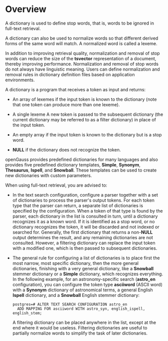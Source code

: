 # Overview<a name="EN-US_TOPIC_0257855285"></a>

A dictionary is used to define stop words, that is, words to be ignored in full-text retrieval.

A dictionary can also be used to normalize words so that different derived forms of the same word will match. A normalized word is called a lexeme.

In addition to improving retrieval quality, normalization and removal of stop words can reduce the size of the  **tsvector**  representation of a document, thereby improving performance. Normalization and removal of stop words do not always have linguistic meaning. Users can define normalization and removal rules in dictionary definition files based on application environments.

A dictionary is a program that receives a token as input and returns:

-   An array of lexemes if the input token is known to the dictionary \(note that one token can produce more than one lexeme\).

-   A single lexeme A new token is passed to the subsequent dictionary \(the current dictionary may be referred to as a filter dictionary\) in place of the input token.
-   An empty array if the input token is known to the dictionary but is a stop word.

-   **NULL**  if the dictionary does not recognize the token.


openGauss provides predefined dictionaries for many languages and also provides five predefined dictionary templates,  **Simple**,  **Synonym**,  **Thesaurus**,  **Ispell**, and  **Snowball**. These templates can be used to create new dictionaries with custom parameters.

When using full-text retrieval, you are advised to:

-   In the text search configuration, configure a parser together with a set of dictionaries to process the parser's output tokens. For each token type that the parser can return, a separate list of dictionaries is specified by the configuration. When a token of that type is found by the parser, each dictionary in the list is consulted in turn, until a dictionary recognizes it as a known word. If it is identified as a stop word, or no dictionary recognizes the token, it will be discarded and not indexed or searched for. Generally, the first dictionary that returns a non-**NULL**  output determines the result, and any remaining dictionaries are not consulted. However, a filtering dictionary can replace the input token with a modified one, which is then passed to subsequent dictionaries.
-   The general rule for configuring a list of dictionaries is to place first the most narrow, most specific dictionary, then the more general dictionaries, finishing with a very general dictionary, like a  **Snowball**  stemmer dictionary or a  **Simple**  dictionary, which recognizes everything. In the following example, for an astronomy-specific search \(**astro\_en**  configuration\), you can configure the token type  **asciiword**  \(ASCII word\) with a  **Synonym**  dictionary of astronomical terms, a general English  **Ispell**  dictionary, and a  **Snowball**  English stemmer dictionary:

    ```
    postgres=# ALTER TEXT SEARCH CONFIGURATION astro_en
      ADD MAPPING FOR asciiword WITH astro_syn, english_ispell, english_stem;
    ```

    A filtering dictionary can be placed anywhere in the list, except at the end where it would be useless. Filtering dictionaries are useful to partially normalize words to simplify the task of later dictionaries.


